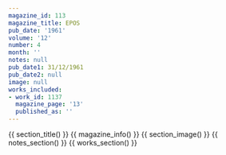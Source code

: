 ```yaml
---
magazine_id: 113
magazine_title: EPOS
pub_date: '1961'
volume: '12'
number: 4
month: ''
notes: null
pub_date1: 31/12/1961
pub_date2: null
image: null
works_included:
- work_id: 1137
  magazine_page: '13'
  published_as: ''
---
```


{{ section_title() }}
{{ magazine_info() }}
{{ section_image() }}
{{ notes_section() }}
{{ works_section() }}
